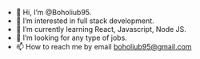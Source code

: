 - 👋 Hi, I’m @Boholiub95.
- 👀 I’m interested in full stack development. 
- 🌱 I’m currently learning React, Javascript, Node JS.
- 💞️ I’m looking for any type of jobs.
- 📫 How to reach me  by email boholiub95@gmail.com

<!---
Boholiub95/Boholiub95 is a ✨ special ✨ repository because its `README.md` (this file) appears on your GitHub profile.
You can click the Preview link to take a look at your changes.
--->
